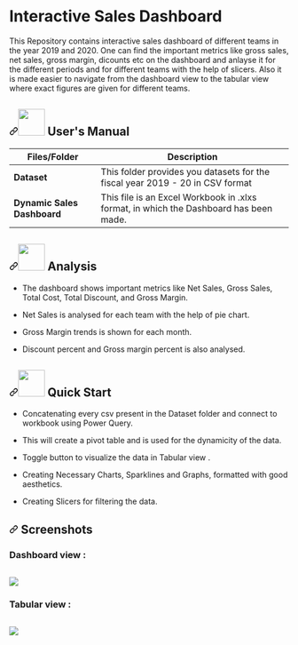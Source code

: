# Interactive Sales Dashboard

This Repository contains interactive sales dashboard of different teams in the year 2019 and 2020. One can find the important metrics like gross sales, net sales, gross margin, dicounts etc on the dashboard and anlayse it for the different periods and for different teams with the help of slicers. Also it is made easier to navigate from the dashboard view to the tabular view where exact figures are given for different teams.


<h2 dir="auto"><a id="user-content--users-manual" class="anchor" aria-hidden="true" href="#-users-manual"><svg class="octicon octicon-link" viewBox="0 0 16 16" version="1.1" width="16" height="16" aria-hidden="true"><path fill-rule="evenodd" d="M7.775 3.275a.75.75 0 001.06 1.06l1.25-1.25a2 2 0 112.83 2.83l-2.5 2.5a2 2 0 01-2.83 0 .75.75 0 00-1.06 1.06 3.5 3.5 0 004.95 0l2.5-2.5a3.5 3.5 0 00-4.95-4.95l-1.25 1.25zm-4.69 9.64a2 2 0 010-2.83l2.5-2.5a2 2 0 012.83 0 .75.75 0 001.06-1.06 3.5 3.5 0 00-4.95 0l-2.5 2.5a3.5 3.5 0 004.95 4.95l1.25-1.25a.75.75 0 00-1.06-1.06l-1.25 1.25a2 2 0 01-2.83 0z"></path></svg></a><animated-image data-catalyst="" style="width: 48px;"><a target="_blank" rel="noopener noreferrer" href="https://user-images.githubusercontent.com/106439762/181935629-b3c47bd3-77fb-4431-a11c-ff8ba0942b63.gif" data-target="animated-image.originalLink"><img src="https://user-images.githubusercontent.com/106439762/181935629-b3c47bd3-77fb-4431-a11c-ff8ba0942b63.gif" height="48" style="max-width: 100%; display: inline-block;" data-target="animated-image.originalImage"></a>
      <span class="AnimatedImagePlayer" data-target="animated-image.player" hidden="">
        <a data-target="animated-image.replacedLink" class="AnimatedImagePlayer-images" href="https://user-images.githubusercontent.com/106439762/181935629-b3c47bd3-77fb-4431-a11c-ff8ba0942b63.gif" target="_blank">
          <span data-target="animated-image.imageContainer">
            <img data-target="animated-image.replacedImage" alt="181935629-b3c47bd3-77fb-4431-a11c-ff8ba0942b63.gif" class="AnimatedImagePlayer-animatedImage" src="https://user-images.githubusercontent.com/106439762/181935629-b3c47bd3-77fb-4431-a11c-ff8ba0942b63.gif" height="48" style="display: block; opacity: 1;">
          <canvas class="AnimatedImagePlayer-stillImage" aria-hidden="true" width="48" height="48"></canvas></span>
        </a>
        <button data-target="animated-image.imageButton" class="AnimatedImagePlayer-images" tabindex="-1" aria-label="Play 181935629-b3c47bd3-77fb-4431-a11c-ff8ba0942b63.gif"></button>
        <span class="AnimatedImagePlayer-controls" data-target="animated-image.controls">
          <button data-target="animated-image.playButton" class="AnimatedImagePlayer-button" aria-label="Play 181935629-b3c47bd3-77fb-4431-a11c-ff8ba0942b63.gif">
            <svg aria-hidden="true" focusable="false" class="octicon icon-play" width="16" height="16" viewBox="0 0 16 16" fill="none" xmlns="http://www.w3.org/2000/svg">
              <path d="M4 13.5427V2.45734C4 1.82607 4.69692 1.4435 5.2295 1.78241L13.9394 7.32507C14.4334 7.63943 14.4334 8.36057 13.9394 8.67493L5.2295 14.2176C4.69692 14.5565 4 14.1739 4 13.5427Z">
            </path></svg>
            <svg aria-hidden="true" focusable="false" class="octicon icon-pause" width="16" height="16" viewBox="0 0 16 16" xmlns="http://www.w3.org/2000/svg">
              <rect x="4" y="2" width="3" height="12" rx="1"></rect>
              <rect x="9" y="2" width="3" height="12" rx="1"></rect>
            </svg>
          </button>
          <a data-target="animated-image.openButton" aria-label="Open 181935629-b3c47bd3-77fb-4431-a11c-ff8ba0942b63.gif in new window" class="AnimatedImagePlayer-button" href="https://user-images.githubusercontent.com/106439762/181935629-b3c47bd3-77fb-4431-a11c-ff8ba0942b63.gif" target="_blank">
            <svg aria-hidden="true" class="octicon" xmlns="http://www.w3.org/2000/svg" viewBox="0 0 16 16" width="16" height="16">
              <path fill-rule="evenodd" d="M10.604 1h4.146a.25.25 0 01.25.25v4.146a.25.25 0 01-.427.177L13.03 4.03 9.28 7.78a.75.75 0 01-1.06-1.06l3.75-3.75-1.543-1.543A.25.25 0 0110.604 1zM3.75 2A1.75 1.75 0 002 3.75v8.5c0 .966.784 1.75 1.75 1.75h8.5A1.75 1.75 0 0014 12.25v-3.5a.75.75 0 00-1.5 0v3.5a.25.25 0 01-.25.25h-8.5a.25.25 0 01-.25-.25v-8.5a.25.25 0 01.25-.25h3.5a.75.75 0 000-1.5h-3.5z"></path>
            </svg>
          </a>
        </span>
      </span></animated-image> <strong>User's Manual</strong></h2>
      
<table>
<thead>
<tr>
<th>Files/Folder</th>
<th>Description</th>
</tr>
</thead>
<tbody>
<tr>
<td><strong>Dataset</strong></td>
<td>This folder provides you datasets for the fiscal year 2019 - 20 in CSV format </td>
</tr>
<tr>
<td><strong>Dynamic Sales Dashboard</strong></td>
<td>This file is an Excel Workbook in .xlxs format, in which the Dashboard has been made.</td>
</tr>
</tbody>
</table>


<h2 dir="auto"><a id="user-content--analysis" class="anchor" aria-hidden="true" href="#-analysis"><svg class="octicon octicon-link" viewBox="0 0 16 16" version="1.1" width="16" height="16" aria-hidden="true"><path fill-rule="evenodd" d="M7.775 3.275a.75.75 0 001.06 1.06l1.25-1.25a2 2 0 112.83 2.83l-2.5 2.5a2 2 0 01-2.83 0 .75.75 0 00-1.06 1.06 3.5 3.5 0 004.95 0l2.5-2.5a3.5 3.5 0 00-4.95-4.95l-1.25 1.25zm-4.69 9.64a2 2 0 010-2.83l2.5-2.5a2 2 0 012.83 0 .75.75 0 001.06-1.06 3.5 3.5 0 00-4.95 0l-2.5 2.5a3.5 3.5 0 004.95 4.95l1.25-1.25a.75.75 0 00-1.06-1.06l-1.25 1.25a2 2 0 01-2.83 0z"></path></svg></a><animated-image data-catalyst="" style="width: 48px;"><a target="_blank" rel="noopener noreferrer" href="https://user-images.githubusercontent.com/106439762/178428775-03d67679-9aa4-4b08-91e9-6eb6ed8faf66.gif" data-target="animated-image.originalLink"><img src="https://user-images.githubusercontent.com/106439762/178428775-03d67679-9aa4-4b08-91e9-6eb6ed8faf66.gif" height="48" style="max-width: 100%; display: inline-block;" data-target="animated-image.originalImage"></a>
      <span class="AnimatedImagePlayer" data-target="animated-image.player" hidden="">
        <a data-target="animated-image.replacedLink" class="AnimatedImagePlayer-images" href="https://user-images.githubusercontent.com/106439762/178428775-03d67679-9aa4-4b08-91e9-6eb6ed8faf66.gif" target="_blank">
          <span data-target="animated-image.imageContainer">
            <img data-target="animated-image.replacedImage" alt="178428775-03d67679-9aa4-4b08-91e9-6eb6ed8faf66.gif" class="AnimatedImagePlayer-animatedImage" src="https://user-images.githubusercontent.com/106439762/178428775-03d67679-9aa4-4b08-91e9-6eb6ed8faf66.gif" height="48" style="display: block; opacity: 1;">
          <canvas class="AnimatedImagePlayer-stillImage" aria-hidden="true" width="48" height="48"></canvas></span>
        </a>
        <button data-target="animated-image.imageButton" class="AnimatedImagePlayer-images" tabindex="-1" aria-label="Play 178428775-03d67679-9aa4-4b08-91e9-6eb6ed8faf66.gif"></button>
        <span class="AnimatedImagePlayer-controls" data-target="animated-image.controls">
          <button data-target="animated-image.playButton" class="AnimatedImagePlayer-button" aria-label="Play 178428775-03d67679-9aa4-4b08-91e9-6eb6ed8faf66.gif">
            <svg aria-hidden="true" focusable="false" class="octicon icon-play" width="16" height="16" viewBox="0 0 16 16" fill="none" xmlns="http://www.w3.org/2000/svg">
              <path d="M4 13.5427V2.45734C4 1.82607 4.69692 1.4435 5.2295 1.78241L13.9394 7.32507C14.4334 7.63943 14.4334 8.36057 13.9394 8.67493L5.2295 14.2176C4.69692 14.5565 4 14.1739 4 13.5427Z">
            </path></svg>
            <svg aria-hidden="true" focusable="false" class="octicon icon-pause" width="16" height="16" viewBox="0 0 16 16" xmlns="http://www.w3.org/2000/svg">
              <rect x="4" y="2" width="3" height="12" rx="1"></rect>
              <rect x="9" y="2" width="3" height="12" rx="1"></rect>
            </svg>
          </button>
          <a data-target="animated-image.openButton" aria-label="Open 178428775-03d67679-9aa4-4b08-91e9-6eb6ed8faf66.gif in new window" class="AnimatedImagePlayer-button" href="https://user-images.githubusercontent.com/106439762/178428775-03d67679-9aa4-4b08-91e9-6eb6ed8faf66.gif" target="_blank">
            <svg aria-hidden="true" class="octicon" xmlns="http://www.w3.org/2000/svg" viewBox="0 0 16 16" width="16" height="16">
              <path fill-rule="evenodd" d="M10.604 1h4.146a.25.25 0 01.25.25v4.146a.25.25 0 01-.427.177L13.03 4.03 9.28 7.78a.75.75 0 01-1.06-1.06l3.75-3.75-1.543-1.543A.25.25 0 0110.604 1zM3.75 2A1.75 1.75 0 002 3.75v8.5c0 .966.784 1.75 1.75 1.75h8.5A1.75 1.75 0 0014 12.25v-3.5a.75.75 0 00-1.5 0v3.5a.25.25 0 01-.25.25h-8.5a.25.25 0 01-.25-.25v-8.5a.25.25 0 01.25-.25h3.5a.75.75 0 000-1.5h-3.5z"></path>
            </svg>
          </a>
        </span>
      </span></animated-image> Analysis</h2>


* The dashboard shows important metrics like Net Sales, Gross Sales, Total Cost, Total Discount, and Gross Margin.
 
* Net Sales is analysed for each team with the help of pie chart.

* Gross Margin trends is shown for each month.

* Discount percent and Gross margin percent is also analysed.

<!-- </code></pre>

<h2 dir="auto"><a id="user-content--prior-knowledge" class="anchor" aria-hidden="true" href="#-prior-knowledge"><svg class="octicon octicon-link" viewBox="0 0 16 16" version="1.1" width="16" height="16" aria-hidden="true"><path fill-rule="evenodd" d="M7.775 3.275a.75.75 0 001.06 1.06l1.25-1.25a2 2 0 112.83 2.83l-2.5 2.5a2 2 0 01-2.83 0 .75.75 0 00-1.06 1.06 3.5 3.5 0 004.95 0l2.5-2.5a3.5 3.5 0 00-4.95-4.95l-1.25 1.25zm-4.69 9.64a2 2 0 010-2.83l2.5-2.5a2 2 0 012.83 0 .75.75 0 001.06-1.06 3.5 3.5 0 00-4.95 0l-2.5 2.5a3.5 3.5 0 004.95 4.95l1.25-1.25a.75.75 0 00-1.06-1.06l-1.25 1.25a2 2 0 01-2.83 0z"></path></svg></a><animated-image data-catalyst="" style="width: 48px;"><a target="_blank" rel="noopener noreferrer" href="https://user-images.githubusercontent.com/106439762/178803205-47a08ce7-2187-4f96-b301-a2b68690619a.gif" data-target="animated-image.originalLink"><img src="https://user-images.githubusercontent.com/106439762/178803205-47a08ce7-2187-4f96-b301-a2b68690619a.gif" height="48" style="max-width: 100%; display: inline-block;" data-target="animated-image.originalImage"></a>
      <span class="AnimatedImagePlayer" data-target="animated-image.player" hidden="">
        <a data-target="animated-image.replacedLink" class="AnimatedImagePlayer-images" href="https://user-images.githubusercontent.com/106439762/178803205-47a08ce7-2187-4f96-b301-a2b68690619a.gif" target="_blank">
          <span data-target="animated-image.imageContainer">
            <img data-target="animated-image.replacedImage" alt="178803205-47a08ce7-2187-4f96-b301-a2b68690619a.gif" class="AnimatedImagePlayer-animatedImage" src="https://user-images.githubusercontent.com/106439762/178803205-47a08ce7-2187-4f96-b301-a2b68690619a.gif" height="48" style="display: block; opacity: 1;">
          <canvas class="AnimatedImagePlayer-stillImage" aria-hidden="true" width="48" height="48"></canvas></span>
        </a>
        <button data-target="animated-image.imageButton" class="AnimatedImagePlayer-images" tabindex="-1" aria-label="Play 178803205-47a08ce7-2187-4f96-b301-a2b68690619a.gif"></button>
        <span class="AnimatedImagePlayer-controls" data-target="animated-image.controls">
          <button data-target="animated-image.playButton" class="AnimatedImagePlayer-button" aria-label="Play 178803205-47a08ce7-2187-4f96-b301-a2b68690619a.gif">
            <svg aria-hidden="true" focusable="false" class="octicon icon-play" width="16" height="16" viewBox="0 0 16 16" fill="none" xmlns="http://www.w3.org/2000/svg">
              <path d="M4 13.5427V2.45734C4 1.82607 4.69692 1.4435 5.2295 1.78241L13.9394 7.32507C14.4334 7.63943 14.4334 8.36057 13.9394 8.67493L5.2295 14.2176C4.69692 14.5565 4 14.1739 4 13.5427Z">
            </path></svg>
            <svg aria-hidden="true" focusable="false" class="octicon icon-pause" width="16" height="16" viewBox="0 0 16 16" xmlns="http://www.w3.org/2000/svg">
              <rect x="4" y="2" width="3" height="12" rx="1"></rect>
              <rect x="9" y="2" width="3" height="12" rx="1"></rect>
            </svg>
          </button>
          <a data-target="animated-image.openButton" aria-label="Open 178803205-47a08ce7-2187-4f96-b301-a2b68690619a.gif in new window" class="AnimatedImagePlayer-button" href="https://user-images.githubusercontent.com/106439762/178803205-47a08ce7-2187-4f96-b301-a2b68690619a.gif" target="_blank">
            <svg aria-hidden="true" class="octicon" xmlns="http://www.w3.org/2000/svg" viewBox="0 0 16 16" width="16" height="16">
              <path fill-rule="evenodd" d="M10.604 1h4.146a.25.25 0 01.25.25v4.146a.25.25 0 01-.427.177L13.03 4.03 9.28 7.78a.75.75 0 01-1.06-1.06l3.75-3.75-1.543-1.543A.25.25 0 0110.604 1zM3.75 2A1.75 1.75 0 002 3.75v8.5c0 .966.784 1.75 1.75 1.75h8.5A1.75 1.75 0 0014 12.25v-3.5a.75.75 0 00-1.5 0v3.5a.25.25 0 01-.25.25h-8.5a.25.25 0 01-.25-.25v-8.5a.25.25 0 01.25-.25h3.5a.75.75 0 000-1.5h-3.5z"></path>
            </svg>
          </a>
        </span>
      </span></animated-image> Prior Knowledge</h2> 
   
<p align = "left">   &emsp;&emsp;&emsp; <img height = "30" src = "https://img.shields.io/badge/MS-EXCEL-%3CGREEN%3E"> </p> -->

<h2 dir="auto"><a id="user-content--quick-start" class="anchor" aria-hidden="true" href="#-quick-start"><svg class="octicon octicon-link" viewBox="0 0 16 16" version="1.1" width="16" height="16" aria-hidden="true"><path fill-rule="evenodd" d="M7.775 3.275a.75.75 0 001.06 1.06l1.25-1.25a2 2 0 112.83 2.83l-2.5 2.5a2 2 0 01-2.83 0 .75.75 0 00-1.06 1.06 3.5 3.5 0 004.95 0l2.5-2.5a3.5 3.5 0 00-4.95-4.95l-1.25 1.25zm-4.69 9.64a2 2 0 010-2.83l2.5-2.5a2 2 0 012.83 0 .75.75 0 001.06-1.06 3.5 3.5 0 00-4.95 0l-2.5 2.5a3.5 3.5 0 004.95 4.95l1.25-1.25a.75.75 0 00-1.06-1.06l-1.25 1.25a2 2 0 01-2.83 0z"></path></svg></a><animated-image data-catalyst="" style="width: 48px;"><a target="_blank" rel="noopener noreferrer" href="https://user-images.githubusercontent.com/106439762/181937125-2a4b22a3-f8a9-4226-bbd3-df972f9dbbc4.gif" data-target="animated-image.originalLink"><img src="https://user-images.githubusercontent.com/106439762/181937125-2a4b22a3-f8a9-4226-bbd3-df972f9dbbc4.gif" height="48" style="max-width: 100%; display: inline-block;" data-target="animated-image.originalImage"></a>
      <span class="AnimatedImagePlayer" data-target="animated-image.player" hidden="">
        <a data-target="animated-image.replacedLink" class="AnimatedImagePlayer-images" href="https://user-images.githubusercontent.com/106439762/181937125-2a4b22a3-f8a9-4226-bbd3-df972f9dbbc4.gif" target="_blank">
          <span data-target="animated-image.imageContainer">
            <img data-target="animated-image.replacedImage" alt="181937125-2a4b22a3-f8a9-4226-bbd3-df972f9dbbc4.gif" class="AnimatedImagePlayer-animatedImage" src="https://user-images.githubusercontent.com/106439762/181937125-2a4b22a3-f8a9-4226-bbd3-df972f9dbbc4.gif" height="48" style="display: block; opacity: 1;">
          <canvas class="AnimatedImagePlayer-stillImage" aria-hidden="true" width="48" height="48"></canvas></span>
        </a>
        <button data-target="animated-image.imageButton" class="AnimatedImagePlayer-images" tabindex="-1" aria-label="Play 181937125-2a4b22a3-f8a9-4226-bbd3-df972f9dbbc4.gif"></button>
        <span class="AnimatedImagePlayer-controls" data-target="animated-image.controls">
          <button data-target="animated-image.playButton" class="AnimatedImagePlayer-button" aria-label="Play 181937125-2a4b22a3-f8a9-4226-bbd3-df972f9dbbc4.gif">
            <svg aria-hidden="true" focusable="false" class="octicon icon-play" width="16" height="16" viewBox="0 0 16 16" fill="none" xmlns="http://www.w3.org/2000/svg">
              <path d="M4 13.5427V2.45734C4 1.82607 4.69692 1.4435 5.2295 1.78241L13.9394 7.32507C14.4334 7.63943 14.4334 8.36057 13.9394 8.67493L5.2295 14.2176C4.69692 14.5565 4 14.1739 4 13.5427Z">
            </path></svg>
            <svg aria-hidden="true" focusable="false" class="octicon icon-pause" width="16" height="16" viewBox="0 0 16 16" xmlns="http://www.w3.org/2000/svg">
              <rect x="4" y="2" width="3" height="12" rx="1"></rect>
              <rect x="9" y="2" width="3" height="12" rx="1"></rect>
            </svg>
          </button>
          <a data-target="animated-image.openButton" aria-label="Open 181937125-2a4b22a3-f8a9-4226-bbd3-df972f9dbbc4.gif in new window" class="AnimatedImagePlayer-button" href="https://user-images.githubusercontent.com/106439762/181937125-2a4b22a3-f8a9-4226-bbd3-df972f9dbbc4.gif" target="_blank">
            <svg aria-hidden="true" class="octicon" xmlns="http://www.w3.org/2000/svg" viewBox="0 0 16 16" width="16" height="16">
              <path fill-rule="evenodd" d="M10.604 1h4.146a.25.25 0 01.25.25v4.146a.25.25 0 01-.427.177L13.03 4.03 9.28 7.78a.75.75 0 01-1.06-1.06l3.75-3.75-1.543-1.543A.25.25 0 0110.604 1zM3.75 2A1.75 1.75 0 002 3.75v8.5c0 .966.784 1.75 1.75 1.75h8.5A1.75 1.75 0 0014 12.25v-3.5a.75.75 0 00-1.5 0v3.5a.25.25 0 01-.25.25h-8.5a.25.25 0 01-.25-.25v-8.5a.25.25 0 01.25-.25h3.5a.75.75 0 000-1.5h-3.5z"></path>
            </svg>
          </a>
        </span>
      </span></animated-image> Quick Start</h2>

* Concatenating every csv present in the Dataset folder and connect to workbook using Power Query. 
     
* This will create a pivot table and is used for the dynamicity of the data.
     
* Toggle button to visualize the data in Tabular view .
     
* Creating Necessary Charts, Sparklines and Graphs, formatted with good aesthetics. 
     
* Creating Slicers for filtering the data.

  
 <h2 dir="auto"><a id="user-content--screenshots" class="anchor" aria-hidden="true" href="#-screenshots"><svg class="octicon octicon-link" viewBox="0 0 16 16" version="1.1" width="16" height="16" aria-hidden="true"><path fill-rule="evenodd" d="M7.775 3.275a.75.75 0 001.06 1.06l1.25-1.25a2 2 0 112.83 2.83l-2.5 2.5a2 2 0 01-2.83 0 .75.75 0 00-1.06 1.06 3.5 3.5 0 004.95 0l2.5-2.5a3.5 3.5 0 00-4.95-4.95l-1.25 1.25zm-4.69 9.64a2 2 0 010-2.83l2.5-2.5a2 2 0 012.83 0 .75.75 0 001.06-1.06 3.5 3.5 0 00-4.95 0l-2.5 2.5a3.5 3.5 0 004.95 4.95l1.25-1.25a.75.75 0 00-1.06-1.06l-1.25 1.25a2 2 0 01-2.83 0z"></path></svg></a><animated-image data-catalyst="" style="width: 70px;"><a target="_blank" rel="noopener noreferrer" href="https://camo.githubusercontent.com/2d618acb10c0499b4dac42891f2b152e43b1a6ce6d95cc5f4915a2b0f56a5e89/68747470733a2f2f7777772e676574636c6f75646170702e636f6d2f77702d636f6e74656e742f75706c6f6164732f323032312f30332f3561656262393532653438363763653133663464333038665f6c6170746f705f6769665f7472616e732e676966" data-target="animated-image.originalLink"></a>
      <span class="AnimatedImagePlayer" data-target="animated-image.player" hidden="">
        <a data-target="animated-image.replacedLink" class="AnimatedImagePlayer-images" href="https://camo.githubusercontent.com/2d618acb10c0499b4dac42891f2b152e43b1a6ce6d95cc5f4915a2b0f56a5e89/68747470733a2f2f7777772e676574636c6f75646170702e636f6d2f77702d636f6e74656e742f75706c6f6164732f323032312f30332f3561656262393532653438363763653133663464333038665f6c6170746f705f6769665f7472616e732e676966" target="_blank">
          <span data-target="animated-image.imageContainer">
            <img data-target="animated-image.replacedImage" alt="68747470733a2f2f7777772e676574636c6f75646170702e636f6d2f77702d636f6e74656e742f75706c6f6164732f323032312f30332f3561656262393532653438363763653133663464333038665f6c6170746f705f6769665f7472616e732e676966" class="AnimatedImagePlayer-animatedImage" src="https://camo.githubusercontent.com/2d618acb10c0499b4dac42891f2b152e43b1a6ce6d95cc5f4915a2b0f56a5e89/68747470733a2f2f7777772e676574636c6f75646170702e636f6d2f77702d636f6e74656e742f75706c6f6164732f323032312f30332f3561656262393532653438363763653133663464333038665f6c6170746f705f6769665f7472616e732e676966" height="48" style="display: block; opacity: 1;">
          <canvas class="AnimatedImagePlayer-stillImage" aria-hidden="true" width="70" height="48"></canvas></span>
        </a>
        <button data-target="animated-image.imageButton" class="AnimatedImagePlayer-images" tabindex="-1" aria-label="Play 68747470733a2f2f7777772e676574636c6f75646170702e636f6d2f77702d636f6e74656e742f75706c6f6164732f323032312f30332f3561656262393532653438363763653133663464333038665f6c6170746f705f6769665f7472616e732e676966"></button>
        <span class="AnimatedImagePlayer-controls" data-target="animated-image.controls">
          <button data-target="animated-image.playButton" class="AnimatedImagePlayer-button" aria-label="Play 68747470733a2f2f7777772e676574636c6f75646170702e636f6d2f77702d636f6e74656e742f75706c6f6164732f323032312f30332f3561656262393532653438363763653133663464333038665f6c6170746f705f6769665f7472616e732e676966">
            <svg aria-hidden="true" focusable="false" class="octicon icon-play" width="16" height="16" viewBox="0 0 16 16" fill="none" xmlns="http://www.w3.org/2000/svg">
              <path d="M4 13.5427V2.45734C4 1.82607 4.69692 1.4435 5.2295 1.78241L13.9394 7.32507C14.4334 7.63943 14.4334 8.36057 13.9394 8.67493L5.2295 14.2176C4.69692 14.5565 4 14.1739 4 13.5427Z">
            </path></svg>
            <svg aria-hidden="true" focusable="false" class="octicon icon-pause" width="16" height="16" viewBox="0 0 16 16" xmlns="http://www.w3.org/2000/svg">
              <rect x="4" y="2" width="3" height="12" rx="1"></rect>
              <rect x="9" y="2" width="3" height="12" rx="1"></rect>
            </svg>
          </button>
          <a data-target="animated-image.openButton" aria-label="Open 68747470733a2f2f7777772e676574636c6f75646170702e636f6d2f77702d636f6e74656e742f75706c6f6164732f323032312f30332f3561656262393532653438363763653133663464333038665f6c6170746f705f6769665f7472616e732e676966 in new window" class="AnimatedImagePlayer-button" href="https://camo.githubusercontent.com/2d618acb10c0499b4dac42891f2b152e43b1a6ce6d95cc5f4915a2b0f56a5e89/68747470733a2f2f7777772e676574636c6f75646170702e636f6d2f77702d636f6e74656e742f75706c6f6164732f323032312f30332f3561656262393532653438363763653133663464333038665f6c6170746f705f6769665f7472616e732e676966" target="_blank">
          </a>
        </span>
      </span></animated-image> Screenshots</h2>
<H3><strong> Dashboard view :</strong></H3>
<pre class="notranslate"><code>
<img src = "https://user-images.githubusercontent.com/108053296/185666996-e84b8fdb-497a-41aa-a518-13736435d364.png">
</code></pre>


<H3><strong> Tabular view :</strong></H3>
<pre class="notranslate"><code>
<img src = "https://user-images.githubusercontent.com/108053296/185666816-5db412b2-91bc-4a80-8f29-35461621fee3.png">
</code></pre>






